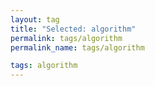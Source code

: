 ```yaml
---
layout: tag
title: "Selected: algorithm"
permalink: tags/algorithm
permalink_name: tags/algorithm

tags: algorithm
---
```


